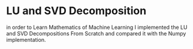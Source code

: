 # LU and SVD Decomposition
in order to Learn Mathematics of Machine Learning I implemented the LU and SVD Decompositions From Scratch and compared it with the Numpy implementation.
